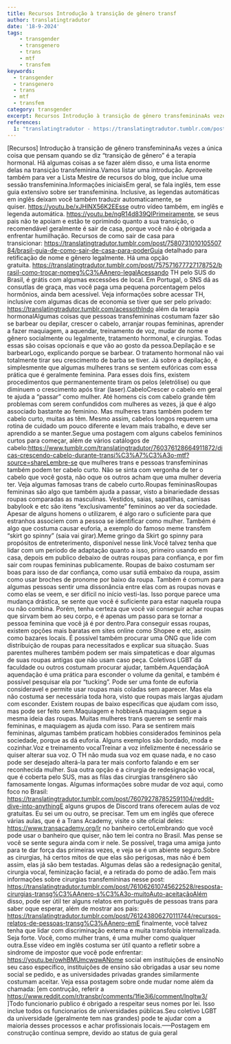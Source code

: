 ```yaml
---
title: Recursos Introdução à transição de gênero transf
author: translatingtradutor
date: '18-9-2024'
tags:
    - transgender
    - transgenero
    - trans
    - mtf
    - transfem
keywords:
  - transgender
  - transgenero
  - trans
  - mtf
  - transfem
category: transgender
excerpt: Recursos Introdução à transição de gênero transfemininaAs vezes a única coisa que pensam quando se diz “transição de gênero” é a terapia hormonal. H...
references:
  1: "translatingtradutor - https://translatingtradutor.tumblr.com/post/761992863924076545/dicas-introdu%C3%A7%C3%A3o-%C3%A0-transi%C3%A7%C3%A3o-transfeminina"
---
```


[Recursos] Introdução à transição de gênero transfemininaAs vezes a única coisa que pensam quando se diz “transição de gênero” é a terapia hormonal. Hâ algumas coisas a se fazer além disso, e uma lista enorme delas na transição transfeminina.Vamos listar uma introdução. Aproveite também para ver a Lista Mestre de recursos do blog, que inclue uma sessão transfeminina.Informações iniciaisEm geral, se fala inglês, tem esse guia extensivo sobre ser transfeminina. Inclusive, as legendas automáticas em inglês deixam você também traduzir automaticamente, se quiser. https://youtu.be/xJHlNX56K2EEsse outro vídeo também, em inglês e legenda automática. https://youtu.be/ngR14d839QIPrimeiramente, se seus pais não te apoiam e estão te oprimindo quanto a sua transição, o recomendável geralmente é sair de casa, porque você não é obrigada a enfrentar humilhação. Recursos de como sair de casa para transicionar: https://translatingtradutor.tumblr.com/post/758073101010550784/brasil-guia-de-como-sair-de-casa-para-poderGuia detalhado para retificação de nome e gênero legalmente. Há uma opção gratuita. https://translatingtradutor.tumblr.com/post/757571677727178752/brasil-como-trocar-nomeg%C3%AAnero-legalAcessando TH pelo SUS do Brasil, é grátis com algumas excessões de local. Em Portugal, o SNS dá as consutlas de graça, mas você paga uma pequena porcentagem pelos hormônios, ainda bem acessível. Veja informações sobre acessar TH, inclusive com algumas dicas de economia se tiver que ser pelo privado: https://translatingtradutor.tumblr.com/acessothIndo além da terapia hormonalAlgumas coisas que pessoas transfemininas costumam fazer são se barbear ou depilar, crescer o cabelo, arranjar roupas femininas, aprender a fazer maquiagem, a aquendar, treinamento de voz, mudar de nome e gênero socialmente ou legalmente, tratamento hormonal, e cirurgias. Todas essas são coisas opcionais e que vão ao gosto da pessoa.Depilação e se barbearLogo, explicando porque se barbear. O tratamento hormonal não vai totalmente tirar seu crescimento de barba se tiver. Já sobre a depilação, é simplesmente que algumas mulheres trans se sentem eufóricas com essa prática que é geralmente feminina. Para esses dois fins, existem procedimentos que permanentemente tiram os pelos (eletrólise) ou que diminuem o crescimento após tirar (laser).CabeloCrescer o cabelo em geral te ajuda a “passar” como mulher. Até homens cis com cabelo grande têm problemas com serem confundidos com mulheres as vezes, já que é algo associado bastante ao feminino. Mas mulheres trans também podem ter cabelo curto, muitas as têm. Mesmo assim, cabelos longos requerem uma rotina de cuidado um pouco diferente e levam mais trabalho, e deve ser aprendido a se manter.Segue uma postagem com alguns cabelos femininos curtos para começar, além de vários catálogos de cabelo:https://www.tumblr.com/translatingtradutor/760376128664911872/dicas-crescendo-cabelo-durante-transi%C3%A7%C3%A3o-mtf?source=shareLembre-se que mulheres trans e pessoas transfemininas também podem ter cabelo curto. Não se sinta com vergonha de ter o cabelo que você gosta, não oque os outros acham que uma mulher deveria ter. Veja algumas famosas trans de cabelo curto.Roupas femininasRoupas femininas são algo que também ajuda a passar, visto a binariedade dessas roupas comparadas as masculinas. Vestidos, saias, sapatilhas, camisas babylook e etc são itens “exclusivamente” femininos ao ver da sociedade. Apesar de alguns homens o utilizarem, é algo raro o suficiente para que estranhos associem com a pessoa se identificar como mulher. Também é algo que costuma causar euforia, a exemplo do famoso meme transfem “skirt go spinny” (saia vai girar).Meme gringo da Skirt go spinny para propósitos de entreterimento, disponível nesse link.Você talvez tenha que lidar com um periodo de adaptação quanto a isso, primeiro usando em casa, depois em publico debaixo de outras roupas para confiança, e por fim sair com roupas femininas publicamente. Roupas de baixo costumam ser boas para isso de dar confiança, como usar sutiã embaixo da roupa, assim como usar broches de pronome por baixo da roupa. Também é comum para algumas pessoas sentir uma dissonância entre elas com as roupas novas e como elas se veem, e ser difícil no início vesti-las. Isso porque parece uma mudança drástica, se sente que você é suficiente para estar naquela roupa ou nâo combina. Porém, tenha certeza que você vai conseguir achar roupas que sirvam bem ao seu corpo, e é apenas um passo para se tornar a pessoa feminina que você já é por dentro.Para conseguir essas roupas, existem opções mais baratas em sites online como Shopee e etc, assim como bazares locais. É possível também procurar uma ONG que lide com distribuição de roupas para necessitados e explicar sua situação. Suas parentes mulheres também podem ser mais simpateticas e doar algumas de suas roupas antigas que não usam caso peça. Coletivos LGBT da faculdade ou outros costumam procurar ajudar, também.AquendaçãoA aquendação é uma prática para esconder o volume da genital, e também é possível pesquisar ela por “tucking”. Pode ser uma fonte de euforia consideravel e permite usar roupas mais coladas sem aparecer. Mas ela não costuma ser necessária toda hora, visto que roupas mais largas ajudam com esconder. Existem roupas de baixo especificas que ajudam com isso, mas pode ser feito sem.Maquiagem e hobbiesA maquiagem segue a mesma ideia das roupas. Muitas mulheres trans querem se sentir mais femininas, e maquiagem as ajuda com isso. Para se sentirem mais femininas, algumas também praticam hobbies considerados femininos pela sociedade, porque as dá euforia. Alguns exemplos são bordado, moda e cozinhar.Voz e treinamento vocalTreinar a voz infelizmente é necessário se quiser alterar sua voz. O TH não muda sua voz em quase nada, e no caso pode ser desejado alterá-la para ter mais conforto falando e em ser reconhecida mulher. Sua outra opção é a cirurgia de redesignação vocal, que é coberta pelo SUS, mas as filas das cirurgias transgênero são famosamente longas. Algumas informações sobre mudar de voz aqui, como foco no Brasil: https://translatingtradutor.tumblr.com/post/760792787852591104/reddit-dive-into-anythingE alguns grupos de Discord trans oferecem aulas de voz gratuitas. Eu sei um ou outro, se precisar. Tem um em inglês que oferece várias aulas, que é a Trans Academy, visite o site oficial deles: https://www.transacademy.org/Ir no banheiro certoLembrando que você pode usar o banheiro que quiser, não tem lei contra no Brasil. Mas pense se você se sente segura ainda com ir nele. Se possível, traga uma amiga junto para te dar força das primeiras vezes, e veja se é um abiente seguro.Sobre as cirurgias, há certos mitos de que elas são perigosas, mas não é bem assim, elas já são bem testadas. Algumas delas são a redesignação genital, cirurgia vocal, feminização facial, e a retirada do pomo de adão.Tem mais informações sobre cirurgias transfemininas nesse post: https://translatingtradutor.tumblr.com/post/761062610745622528/resposta-cirurgias-transg%C3%AAnero-s%C3%A3o-muitoAuto-aceitaçãoAlém disso, pode ser útil ter alguns relatos em português de pessoas trans para saber oque esperar, além de mostrar aos pais: https://translatingtradutor.tumblr.com/post/761243806270111744/recursos-relatos-de-pessoas-transg%C3%AAnero-emE finalmente, você talvez tenha que lidar com discriminação externa e muita transfobia internalizada. Seja forte. Você, como mulher trans, é uma mulher como qualquer outra.Esse vídeo em inglês costuma ser útil quanto a refletir sobre a sindrome de impostor que você pode enfrentar: https://youtu.be/owhBMUmcwqwANome social em instituições de ensinoNo seu caso específico, instituições de ensino são obrigadas a usar seu nome social se pedido, e as universidades privadas grandes similarmente costumam aceitar. Veja essa postagem sobre onde mudar nome além da chamada: [em contrução, referir a https://www.reddit.com/r/transbr/comments/1fie3i6/comment/lngltw3/ ]Todo funcionario publico é obrigado a respeitar seus nomes por lei. Isso inclue todos os funcionarios de universidades públicas.Seu coletivo LGBT da universidade (geralmente tem nas grandes) pode te ajudar com a maioria desses processos e achar profissionais locais.—–Postagem em construção contínua sempre, devido ao status de guia geral